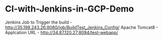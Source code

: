 # CI-with-Jenkins-in-GCP-Demo

Jenkins Job to Trigger the build - http://35.198.243.26:8080/job/BuildTest_Jenkins_Config/
Apache Tomcat8 -  Applcation URL - http://34.87.120.27:8084/test-webapp/
